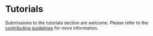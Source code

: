 # Tutorials

Submissions to the tutorials section are welcome. Please refer to the [contributing guidelines](contributing.md) for more information.
